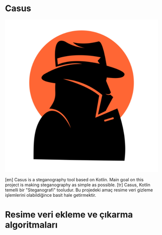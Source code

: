 # Casus

<p align="center">
  <img src="https://github.com/ch3xx/Casus/blob/main/src/main/resources/CasusLogoLauncher.png" alt="Casus"/>
</p>

  [en] Casus is a steganography tool based on Kotlin. Main goal on this project is making steganography as simple as possible.
  [tr] Casus, Kotlin temelli bir "Steganografi" tooludur. Bu projedeki amaç resime veri gizleme işlemlerini olabildiğince basit hale getirmektir.
 
# Resime veri ekleme ve çıkarma algoritmaları

